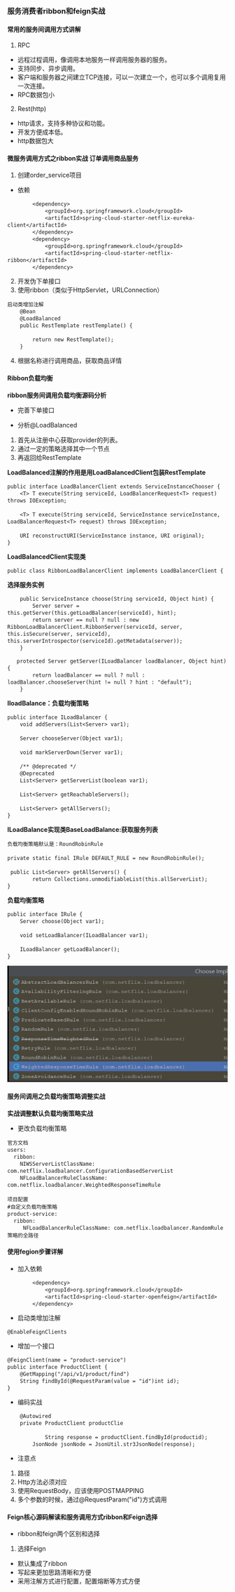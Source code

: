 ### 服务消费者ribbon和feign实战

#### 常用的服务间调用方式讲解
1. RPC
- 远程过程调用，像调用本地服务一样调用服务器的服务。
- 支持同步、异步调用。
- 客户端和服务器之间建立TCP连接，可以一次建立一个，也可以多个调用复用一次连接。
- RPC数据包小

2. Rest(http)
- http请求，支持多种协议和功能。
- 开发方便成本低。
- http数据包大

#### 微服务调用方式之ribbon实战 订单调用商品服务
1. 创建order_service项目
- 依赖
```
        <dependency>
            <groupId>org.springframework.cloud</groupId>
            <artifactId>spring-cloud-starter-netflix-eureka-client</artifactId>
        </dependency>
        <dependency>
            <groupId>org.springframework.cloud</groupId>
            <artifactId>spring-cloud-starter-netflix-ribbon</artifactId>
        </dependency>
```
2. 开发伪下单接口
3. 使用ribbon（类似于HttpServlet，URLConnection）
```
启动类增加注解
    @Bean
    @LoadBalanced
    public RestTemplate restTemplate() {
        
        return new RestTemplate();
    }
```
4. 根据名称进行调用商品，获取商品详情

#### Ribbon负载均衡
__ribbon服务间调用负载均衡源码分析__
+ 完善下单接口

+ 分析@LoadBalanced
1. 首先从注册中心获取provider的列表。
2. 通过一定的策略选择其中一个节点
3. 再返回给RestTemplate

__LoadBalanced注解的作用是用LoadBalancedClient包装RestTemplate__
```
public interface LoadBalancerClient extends ServiceInstanceChooser {
    <T> T execute(String serviceId, LoadBalancerRequest<T> request) throws IOException;

    <T> T execute(String serviceId, ServiceInstance serviceInstance, LoadBalancerRequest<T> request) throws IOException;

    URI reconstructURI(ServiceInstance instance, URI original);
}
```
__LoadBalancedClient实现类__
```
public class RibbonLoadBalancerClient implements LoadBalancerClient {
```
__选择服务实例__
```
    public ServiceInstance choose(String serviceId, Object hint) {
        Server server = this.getServer(this.getLoadBalancer(serviceId), hint);
        return server == null ? null : new RibbonLoadBalancerClient.RibbonServer(serviceId, server, this.isSecure(server, serviceId), this.serverIntrospector(serviceId).getMetadata(server));
    }
```
```
   protected Server getServer(ILoadBalancer loadBalancer, Object hint) {
        return loadBalancer == null ? null : loadBalancer.chooseServer(hint != null ? hint : "default");
    }
```
__IloadBalance：负载均衡策略__
```
public interface ILoadBalancer {
    void addServers(List<Server> var1);

    Server chooseServer(Object var1);

    void markServerDown(Server var1);

    /** @deprecated */
    @Deprecated
    List<Server> getServerList(boolean var1);

    List<Server> getReachableServers();

    List<Server> getAllServers();
}
```
__ILoadBalance实现类BaseLoadBalance:获取服务列表__
```
负载均衡策略默认是：RoundRobinRule

private static final IRule DEFAULT_RULE = new RoundRobinRule();

 public List<Server> getAllServers() {
        return Collections.unmodifiableList(this.allServerList);
}
```
__负载均衡策略__
```
public interface IRule {
    Server choose(Object var1);

    void setLoadBalancer(ILoadBalancer var1);

    ILoadBalancer getLoadBalancer();
}
```

![负载均衡策略截图](/springcloud核心组件/images/负载均衡策略截图.png)

#### 服务间调用之负载均衡策略调整实战
__实战调整默认负载均衡策略实战__
+ 更改负载均衡策略 
```
官方文档
users:
  ribbon:
    NIWSServerListClassName: com.netflix.loadbalancer.ConfigurationBasedServerList
    NFLoadBalancerRuleClassName: com.netflix.loadbalancer.WeightedResponseTimeRule

项目配置
#自定义负载均衡策略
product-service:
  ribbon:
     NFLoadBalancerRuleClassName: com.netflix.loadbalancer.RandomRule 策略的全路径    
```


#### 使用fegion步骤详解
+ 加入依赖
```
        <dependency>
            <groupId>org.springframework.cloud</groupId>
            <artifactId>spring-cloud-starter-openfeign</artifactId>
        </dependency>
```
+ 启动类增加注解
```
@EnableFeignClients
```
+ 增加一个接口
```
@FeignClient(name = "product-service")
public interface ProductClient {
    @GetMapping("/api/v1/product/find")
    String findById(@RequestParam(value = "id")int id);
}
```
+ 编码实战
```
    @Autowired
    private ProductClient productClie

            String response = productClient.findById(productid);
        JsonNode jsonNode = JsonUtil.str3JsonNode(response);
```
+ 注意点
1. 路径
2. Http方法必须对应
3. 使用RequestBody，应该使用POSTMAPPING
4. 多个参数的时候，通过@RequestParam("id")方式调用

#### Feign核心源码解读和服务调用方式ribbon和Feign选择
+ ribbon和feign两个区别和选择
1. 选择Feign
- 默认集成了ribbon
- 写起来更加思路清晰和方便
- 采用注解方式进行配置，配置熔断等方式方便

